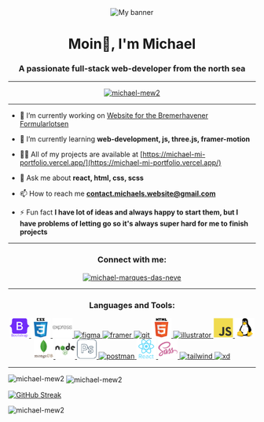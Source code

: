 <p align="center">
  <img align="center" src="https://media.licdn.com/dms/image/v2/D4E16AQGZY0cKPQwCeQ/profile-displaybackgroundimage-shrink_350_1400/profile-displaybackgroundimage-shrink_350_1400/0/1728565044163?e=1747267200&v=beta&t=iEt15GtYuiPGr4qcrrp-lZj1pFPnPeUeALVY_NpZdL0" alt="My banner" />
</p>

<h1 align="center">Moin👋, I'm Michael</h1>
<h3 align="center">A passionate full-stack web-developer from the north sea</h3>

<hr />

<p align="center"> <a href="https://github.com/ryo-ma/github-profile-trophy"><img src="https://github-profile-trophy.vercel.app/?username=michael-mew2&theme=nord" alt="michael-mew2" /></a> </p>

<hr />

- 🔭 I’m currently working on [Website for the Bremerhavener Formularlotsen](https://github.com/Michael-Mew2/Formularlotsen)

- 🌱 I’m currently learning **web-development, js, three.js, framer-motion**

- 👨‍💻 All of my projects are available at [https://michael-mi-portfolio.vercel.app/](https://michael-mi-portfolio.vercel.app/)

- 💬 Ask me about **react, html, css, scss**

- 📫 How to reach me **contact.michaels.website@gmail.com**

- ⚡ Fun fact **I have lot of ideas and always happy to start them, but I have problems of letting go so it's always super hard for me to finish projects**

<hr />
<h3 align="center">Connect with me:</h3>

<p align="center">
<a href="https://linkedin.com/in/michael-marques-das-neves" target="blank"><img align="center" src="https://raw.githubusercontent.com/rahuldkjain/github-profile-readme-generator/master/src/images/icons/Social/linked-in-alt.svg" alt="michael-marques-das-neve" height="30" width="40" /></a>
</p>

<hr />

<h3 align="center">Languages and Tools:</h3>
<p align="center"> <a href="https://getbootstrap.com" target="_blank" rel="noreferrer"> <img src="https://raw.githubusercontent.com/devicons/devicon/master/icons/bootstrap/bootstrap-plain-wordmark.svg" alt="bootstrap" width="40" height="40"/> </a> <a href="https://www.w3schools.com/css/" target="_blank" rel="noreferrer"> <img src="https://raw.githubusercontent.com/devicons/devicon/master/icons/css3/css3-original-wordmark.svg" alt="css3" width="40" height="40"/> </a> <a href="https://expressjs.com" target="_blank" rel="noreferrer"> <img src="https://raw.githubusercontent.com/devicons/devicon/master/icons/express/express-original-wordmark.svg" alt="express" width="40" height="40"/> </a> <a href="https://www.figma.com/" target="_blank" rel="noreferrer"> <img src="https://www.vectorlogo.zone/logos/figma/figma-icon.svg" alt="figma" width="40" height="40"/> </a> <a href="https://www.framer.com/" target="_blank" rel="noreferrer"> <img src="https://www.vectorlogo.zone/logos/framer/framer-icon.svg" alt="framer" width="40" height="40"/> </a> <a href="https://git-scm.com/" target="_blank" rel="noreferrer"> <img src="https://www.vectorlogo.zone/logos/git-scm/git-scm-icon.svg" alt="git" width="40" height="40"/> </a> <a href="https://www.w3.org/html/" target="_blank" rel="noreferrer"> <img src="https://raw.githubusercontent.com/devicons/devicon/master/icons/html5/html5-original-wordmark.svg" alt="html5" width="40" height="40"/> </a> <a href="https://www.adobe.com/in/products/illustrator.html" target="_blank" rel="noreferrer"> <img src="https://www.vectorlogo.zone/logos/adobe_illustrator/adobe_illustrator-icon.svg" alt="illustrator" width="40" height="40"/> </a> <a href="https://developer.mozilla.org/en-US/docs/Web/JavaScript" target="_blank" rel="noreferrer"> <img src="https://raw.githubusercontent.com/devicons/devicon/master/icons/javascript/javascript-original.svg" alt="javascript" width="40" height="40"/> </a> <a href="https://www.linux.org/" target="_blank" rel="noreferrer"> <img src="https://raw.githubusercontent.com/devicons/devicon/master/icons/linux/linux-original.svg" alt="linux" width="40" height="40"/> </a> <a href="https://www.mongodb.com/" target="_blank" rel="noreferrer"> <img src="https://raw.githubusercontent.com/devicons/devicon/master/icons/mongodb/mongodb-original-wordmark.svg" alt="mongodb" width="40" height="40"/> </a> <a href="https://nodejs.org" target="_blank" rel="noreferrer"> <img src="https://raw.githubusercontent.com/devicons/devicon/master/icons/nodejs/nodejs-original-wordmark.svg" alt="nodejs" width="40" height="40"/> </a> <a href="https://www.photoshop.com/en" target="_blank" rel="noreferrer"> <img src="https://raw.githubusercontent.com/devicons/devicon/master/icons/photoshop/photoshop-line.svg" alt="photoshop" width="40" height="40"/> </a> <a href="https://postman.com" target="_blank" rel="noreferrer"> <img src="https://www.vectorlogo.zone/logos/getpostman/getpostman-icon.svg" alt="postman" width="40" height="40"/> </a> <a href="https://reactjs.org/" target="_blank" rel="noreferrer"> <img src="https://raw.githubusercontent.com/devicons/devicon/master/icons/react/react-original-wordmark.svg" alt="react" width="40" height="40"/> </a> <a href="https://sass-lang.com" target="_blank" rel="noreferrer"> <img src="https://raw.githubusercontent.com/devicons/devicon/master/icons/sass/sass-original.svg" alt="sass" width="40" height="40"/> </a> <a href="https://tailwindcss.com/" target="_blank" rel="noreferrer"> <img src="https://www.vectorlogo.zone/logos/tailwindcss/tailwindcss-icon.svg" alt="tailwind" width="40" height="40"/> </a> <a href="https://www.adobe.com/products/xd.html" target="_blank" rel="noreferrer"> <img src="https://cdn.worldvectorlogo.com/logos/adobe-xd.svg" alt="xd" width="40" height="40"/> </a> </p>

<hr />

<p><img align="left" src="https://github-readme-stats.vercel.app/api/top-langs?username=michael-mew2&show_icons=true&locale=en&layout=compact" alt="michael-mew2" /></p>

<p>&nbsp;<img align="center" src="https://github-readme-stats.vercel.app/api?username=michael-mew2&show_icons=true&locale=en" alt="michael-mew2" /></p>

[![GitHub Streak](https://github-readme-streak-stats.herokuapp.com?user=Michael-Mew2&theme=radical&hide_border=true&date_format=j%20M%5B%20Y%5D&exclude_days=Sun%2CSat&fire=EB820B)](https://git.io/streak-stats)

<p align="left"> <img src="https://komarev.com/ghpvc/?username=michael-mew2&label=Profile%20views&color=0e75b6&style=flat" alt="michael-mew2" /> </p>
